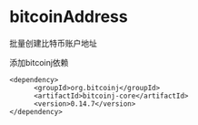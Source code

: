 # bitcoinAddress
批量创建比特币账户地址

添加bitcoinj依赖
```        
<dependency>
      <groupId>org.bitcoinj</groupId>
      <artifactId>bitcoinj-core</artifactId>
      <version>0.14.7</version>
</dependency>
           
```